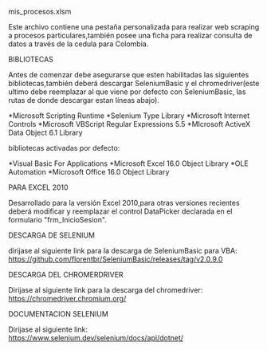 mis_procesos.xlsm


Este archivo contiene una pestaña personalizada para realizar web scraping a procesos particulares,también posee una ficha para realizar consulta de datos a través de la cedula para Colombia.


BIBLIOTECAS

Antes de comenzar debe asegurarse que esten habilitadas las siguientes bibliotecas,también deberá descargar SeleniumBasic y el chromedriver(este ultimo debe reemplazar al que viene por defecto con SeleniumBasic, las rutas de donde descargar estan líneas abajo).

*Microsoft Scripting Runtime
*Selenium Type Library
*Microsoft Internet Controls
*Microsoft VBScript Regular Expressions 5.5
*MIcrosoft ActiveX Data Object 6.1 Library

bibliotecas activadas por defecto:

*Visual Basic For Applications
*Microsoft Excel 16.0 Object Library
*OLE Automation
*Microsoft Office 16.0 Object Library


PARA EXCEL 2010

Desarrollado para la versión Excel 2010,para otras versiones recientes deberá modificar y reemplazar el control DataPicker declarada en el formulario "frm_InicioSesion".


DESCARGA DE SELENIUM

dirijase al siguiente link para la descarga de SeleniumBasic para VBA:
https://github.com/florentbr/SeleniumBasic/releases/tag/v2.0.9.0


DESCARGA DEL CHROMERDRIVER

Dirijase al siguiente link para la descarga del chromedriver:
https://chromedriver.chromium.org/


DOCUMENTACION SELENIUM

Dirijase al siguiente link:
https://www.selenium.dev/selenium/docs/api/dotnet/ 